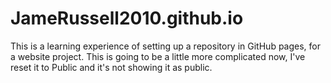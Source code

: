 # JameRussell2010.github.io
This is a learning experience of setting up a repository in GitHub pages, for a website project. 
This is going to be a little more complicated now, I've reset it to Public and it's not showing it as public.
